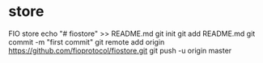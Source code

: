 # store
FIO store
echo "# fiostore" >> README.md
git init
git add README.md
git commit -m "first commit"
git remote add origin https://github.com/fioprotocol/fiostore.git
git push -u origin master
